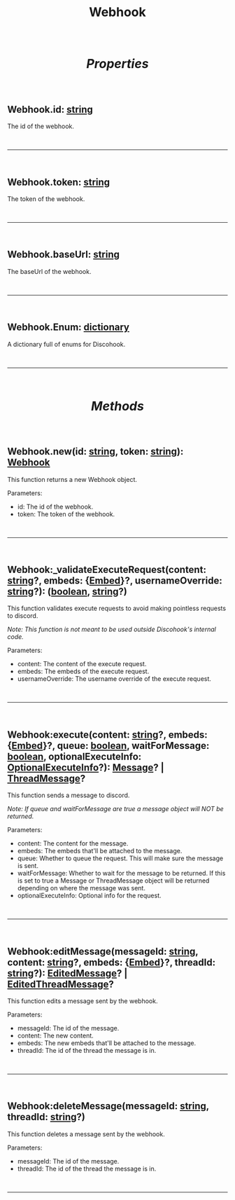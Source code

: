 # <p align = "center">**Webhook**</p>

<br>

# <p align = "center">*Properties*</p>

<br>

## **Webhook.id**: [string](https://create.roblox.com/docs/scripting/luau/strings)
The id of the webhook.

<br>
<hr>
<br>

## **Webhook.token**: [string](https://create.roblox.com/docs/scripting/luau/strings)
The token of the webhook.

<br>
<hr>
<br>

## **Webhook.baseUrl**: [string](https://create.roblox.com/docs/scripting/luau/strings)
The baseUrl of the webhook.

<br>
<hr>
<br>

## **Webhook.Enum**: [dictionary](https://create.roblox.com/docs/scripting/luau/tables#dictionaries)
A dictionary full of enums for Discohook.

<br>
<hr>
<br>

# <p align = "center">*Methods*</p>

<br>

## **Webhook.new**(id: [string](https://create.roblox.com/docs/scripting/luau/strings), token: [string](https://create.roblox.com/docs/scripting/luau/strings)): [Webhook](/docs/Webhook.md)
This function returns a new Webhook object.

Parameters:

- id: The id of the webhook.
- token: The token of the webhook.

<br>
<hr>
<br>

## **Webhook:_validateExecuteRequest**(content: [string](https://create.roblox.com/docs/scripting/luau/strings)?, embeds: {[Embed](/docs/Embed.md)}?, usernameOverride: [string](https://create.roblox.com/docs/scripting/luau/strings)?): ([boolean](https://create.roblox.com/docs/scripting/luau/booleans), [string](https://create.roblox.com/docs/scripting/luau/strings)?)
This function validates execute requests to avoid making pointless requests to discord.

*Note: This function is not meant to be used outside Discohook's internal code.*

Parameters:

- content: The content of the execute request.
- embeds: The embeds of the execute request.
- usernameOverride: The username override of the execute request.

<br>
<hr>
<br>

## **Webhook:execute**(content: [string](https://create.roblox.com/docs/scripting/luau/strings)?, embeds: {[Embed](/docs/Embed.md)}?, queue: [boolean](https://create.roblox.com/docs/scripting/luau/booleans), waitForMessage: [boolean](https://create.roblox.com/docs/scripting/luau/booleans), optionalExecuteInfo: [OptionalExecuteInfo](/docs/OptionalExecuteInfo.md)?): [Message](/docs/Message.md)? | [ThreadMessage](/docs/ThreadMessage.md)?
This function sends a message to discord.

*Note: If queue and waitForMessage are true a message object will NOT be returned.*

Parameters:

- content: The content for the message.
- embeds: The embeds that'll be attached to the message.
- queue: Whether to queue the request. This will make sure the message is sent.
- waitForMessage: Whether to wait for the message to be returned. If this is set to true a Message or ThreadMessage object will be returned depending on where the message was sent.
- optionalExecuteInfo: Optional info for the request.

<br>
<hr>
<br>

## **Webhook:editMessage**(messageId: [string](https://create.roblox.com/docs/scripting/luau/strings), content: [string](https://create.roblox.com/docs/scripting/luau/strings)?, embeds: {[Embed]((/docs/Embed.md))}?, threadId: [string](https://create.roblox.com/docs/scripting/luau/strings)?): [EditedMessage](/docs/EditedMessage.md)? | [EditedThreadMessage](/docs/EditedThreadMessage.md)?
This function edits a message sent by the webhook.

Parameters:

- messageId: The id of the message.
- content: The new content.
- embeds: The new embeds that'll be attached to the message.
- threadId: The id of the thread the message is in.

<br>
<hr>
<br>

## **Webhook:deleteMessage**(messageId: [string](https://create.roblox.com/docs/scripting/luau/strings), threadId: [string](https://create.roblox.com/docs/scripting/luau/strings)?)
This function deletes a message sent by the webhook.

Parameters:

- messageId: The id of the message.
- threadId: The id of the thread the message is in.

<br>
<hr>
<br>